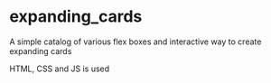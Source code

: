 # expanding_cards

A simple catalog of various flex boxes
and interactive way to create expanding cards

HTML, CSS and JS is used
